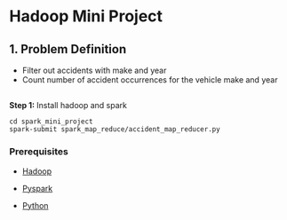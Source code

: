 
# Hadoop Mini Project
## 1. Problem Definition
*  Filter out accidents with make and year
*  Count number of accident occurrences for the vehicle make and year
## 
**Step 1:** Install hadoop and spark

```
cd spark_mini_project
spark-submit spark_map_reduce/accident_map_reducer.py

```

### Prerequisites
* [Hadoop](http://hadoop.apache.org/docs/stable/hadoop-project-dist/hadoop-common/SingleCluster.html)
* [Pyspark](https://pypi.org/project/pyspark/)

* [Python](https://www.python.org/downloads/) 
